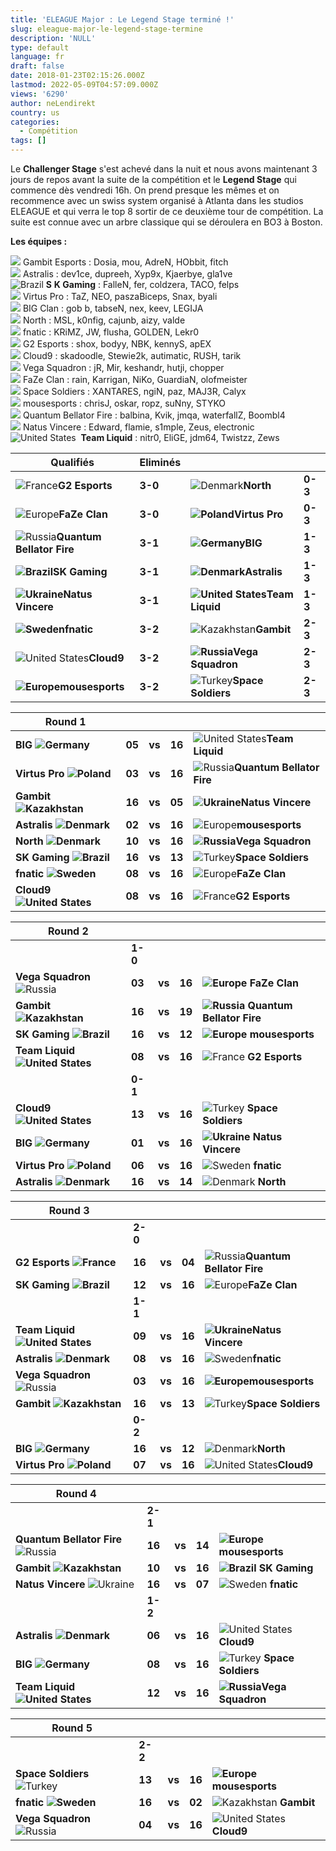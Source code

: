 ```yaml
---
title: 'ELEAGUE Major : Le Legend Stage terminé !'
slug: eleague-major-le-legend-stage-termine
description: 'NULL'
type: default
language: fr
draft: false
date: 2018-01-23T02:15:26.000Z
lastmod: 2022-05-09T04:57:09.000Z
views: '6290'
author: neLendirekt
country: us
categories:
  - Compétition
tags: []
---
```

Le **Challenger Stage** s'est achevé dans la nuit et nous avons maintenant 3 jours de repos avant la suite de la compétition et le **Legend Stage** qui commence dès vendredi 16h. On prend presque les mêmes et on recommence avec un swiss system organisé à Atlanta dans les studios ELEAGUE et qui verra le top 8 sortir de ce deuxième tour de compétition. La suite est connue avec un arbre classique qui se déroulera en BO3 à Boston.

**Les équipes :**

![](/images/countries/kz.svg) Gambit Esports : Dosia, mou, AdreN, HObbit, fitch⁠  
![](/images/countries/dk.svg) Astralis : dev1ce, dupreeh, Xyp9x, Kjaerbye, gla1ve⁠  
![Brazil](/images/countries/br.svg)⁠ **S** **K Gaming** : FalleN, fer, coldzera, TACO, felps  
![](/images/countries/pl.svg) Virtus Pro : TaZ, NEO, paszaBiceps, Snax, byali⁠  
![](/images/countries/de.svg) BIG Clan : gob b, tabseN, nex, keev, LEGIJA⁠  
![](/images/countries/dk.svg) North : MSL, k0nfig, cajunb, aizy, valde⁠  
![](/images/countries/se.svg) fnatic : KRiMZ, JW, flusha, GOLDEN, Lekr0⁠  
![](/images/countries/fr.svg) G2 Esports : shox, bodyy, NBK, kennyS, apEX⁠  
![](/images/countries/us.svg) Cloud9 : skadoodle, Stewie2k, autimatic, RUSH, tarik⁠  
![](/images/countries/ru.svg) Vega Squadron : jR, Mir, keshandr, hutji, chopper⁠  
![](/images/countries/eu.svg) FaZe Clan : rain, Karrigan, NiKo, GuardiaN, olofmeister⁠  
![](/images/countries/tr.svg) Space Soldiers : XANTARES, ngiN, paz, MAJ3R, Calyx⁠  
![](/images/countries/eu.svg) mousesports : chrisJ, oskar, ropz, suNny, STYKO⁠  
![](/images/countries/ru.svg) Quantum Bellator Fire : balbina, Kvik, jmqa, waterfallZ, Boombl4⁠  
![](/images/countries/ua.svg) Natus Vincere : Edward, flamie, s1mple, Zeus, electronic⁠ ⁠  
![United States](/images/countries/us.svg)⁠ **⁠** **Team Liquid** : nitr0, EliGE, jdm64, Twistzz, Zews

  
| **Qualifiés**                                                 | **Eliminés** |                                                            |         |
| ------------------------------------------------------------- | ------------ | ---------------------------------------------------------- | ------- |
| ![France](/images/countries/fr.svg)⁠**G2 Esports**            | **3-0**      | ![Denmark](/images/countries/dk.svg)**North**              | **0-3** |
| ![Europe](/images/countries/eu.svg)⁠**FaZe Clan**             | **3-0**      | **![Poland](/images/countries/pl.svg)⁠Virtus Pro**         | **0-3** |
| ![Russia](/images/countries/ru.svg)⁠**Quantum Bellator Fire** | **3-1**      | **![Germany](/images/countries/de.svg)⁠BIG**               | **1-3** |
| **![Brazil](/images/countries/br.svg)⁠SK Gaming**             | **3-1**      | **![Denmark](/images/countries/dk.svg)⁠Astralis**          | **1-3** |
| **![Ukraine](/images/countries/ua.svg)⁠Natus Vincere**        | **3-1**      | **![United States](/images/countries/us.svg)⁠Team Liquid** | **1-3** |
| **![Sweden](/images/countries/se.svg)⁠fnatic**                | **3-2**      | ![Kazakhstan](/images/countries/kz.svg)**Gambit**          | **2-3** |
| ![United States](/images/countries/us.svg)⁠**Cloud9**         | **3-2**      | **![Russia](/images/countries/ru.svg)⁠Vega Squadron**      | **2-3** |
| **![Europe](/images/countries/eu.svg)⁠mousesports**           | **3-2**      | ![Turkey](/images/countries/tr.svg)**⁠Space Soldiers**     | **2-3** |

  
| **Round 1**                                              |        |        |        |                                                               |
| -------------------------------------------------------- | ------ | ------ | ------ | ------------------------------------------------------------- |
| **BIG ![Germany](/images/countries/de.svg)** **⁠**       | **05** | **vs** | **16** | ![United States](/images/countries/us.svg)⁠**Team Liquid**    |
| **Virtus Pro ![Poland](/images/countries/pl.svg)⁠ ⁠**    | **03** | **vs** | **16** | ![Russia](/images/countries/ru.svg)⁠**Quantum Bellator Fire** |
| **Gambit ![Kazakhstan](/images/countries/kz.svg)** **⁠** | **16** | **vs** | **05** | **![Ukraine](/images/countries/ua.svg)⁠Natus Vincere**        |
| **Astralis ![Denmark](/images/countries/dk.svg)⁠**       | **02** | **vs** | **16** | ![Europe](/images/countries/eu.svg)⁠**mousesports**           |
| **North ![Denmark](/images/countries/dk.svg)** **⁠**     | **10** | **vs** | **16** | **![Russia](/images/countries/ru.svg)⁠Vega Squadron**         |
| **SK Gaming ![Brazil](/images/countries/br.svg)⁠**       | **16** | **vs** | **13** | ![Turkey](/images/countries/tr.svg)**⁠Space Soldiers**        |
| **fnatic ![Sweden](/images/countries/se.svg)⁠⁠**         | **08** | **vs** | **16** | ![Europe](/images/countries/eu.svg)⁠**FaZe Clan**             |
| **Cloud9 ![United States](/images/countries/us.svg)⁠**   | **08** | **vs** | **16** | ![France](/images/countries/fr.svg)⁠**G2 Esports**            |

  
| **Round 2**                                                 |        |        |        |                                                                |
| ----------------------------------------------------------- | ------ | ------ | ------ | -------------------------------------------------------------- |
| | **1-0**                                                   |        |        |        |                                                                |
| **Vega Squadron** ![Russia](/images/countries/ru.svg)       | **03** | **vs** | **16** | **![Europe](/images/countries/eu.svg)⁠ FaZe Clan**             |
| **Gambit ![Kazakhstan](/images/countries/kz.svg)**          | **16** | **vs** | **19** | **![Russia](/images/countries/ru.svg)⁠ Quantum Bellator Fire** |
| **SK Gaming ![Brazil](/images/countries/br.svg)**           | **16** | **vs** | **12** | **![Europe](/images/countries/eu.svg)⁠ mousesports**           |
| **Team Liquid![United States](/images/countries/us.svg)⁠⁠** | **08** | **vs** | **16** | ![France](/images/countries/fr.svg)⁠ **G2 Esports**            |
| | **0-1**                                                   |        |        |        |                                                                |
| **Cloud9 ![United States](/images/countries/us.svg)**       | **13** | **vs** | **16** | ![Turkey](/images/countries/tr.svg)**⁠ Space Soldiers**        |
| **BIG ![Germany](/images/countries/de.svg)⁠**               | **01** | **vs** | **16** | **![Ukraine](/images/countries/ua.svg)⁠ Natus Vincere**        |
| **Virtus Pro ![Poland](/images/countries/pl.svg)**          | **06** | **vs** | **16** | ![Sweden](/images/countries/se.svg)⁠ **fnatic**                |
| **Astralis ![Denmark](/images/countries/dk.svg)**           | **16** | **vs** | **14** | ![Denmark](/images/countries/dk.svg)⁠ **North**                |

  
| **Round 3**                                                |        |        |        |                                                               |
| ---------------------------------------------------------- | ------ | ------ | ------ | ------------------------------------------------------------- |
| | **2-0**                                                  |        |        |        |                                                               |
| **G2 Esports ![France](/images/countries/fr.svg)⁠⁠⁠**      | **16** | **vs** | **04** | ![Russia](/images/countries/ru.svg)⁠**Quantum Bellator Fire** |
| **SK Gaming ![Brazil](/images/countries/br.svg)**          | **12** | **vs** | **16** | ![Europe](/images/countries/eu.svg)⁠**FaZe Clan**             |
| | **1-1**                                                  |        |        |        |                                                               |
| **Team Liquid ![United States](/images/countries/us.svg)** | **09** | **vs** | **16** | **![Ukraine](/images/countries/ua.svg)⁠Natus Vincere**        |
| **Astralis ![Denmark](/images/countries/dk.svg)⁠**         | **08** | **vs** | **16** | ![Sweden](/images/countries/se.svg)⁠**fnatic**                |
| **Vega Squadron** ![Russia](/images/countries/ru.svg)⁠     | **03** | **vs** | **16** | **![Europe](/images/countries/eu.svg)⁠mousesports**           |
| **Gambit ![Kazakhstan](/images/countries/kz.svg)**         | **16** | **vs** | **13** | ![Turkey](/images/countries/tr.svg)**⁠Space Soldiers**        |
| | **0-2**                                                  |        |        |        |                                                               |
| **BIG ![Germany](/images/countries/de.svg)**               | **16** | **vs** | **12** | ![Denmark](/images/countries/dk.svg)**North**                 |
| **Virtus Pro ![Poland](/images/countries/pl.svg)**         | **07** | **vs** | **16** | ![United States](/images/countries/us.svg)**Cloud9**          |

  
| **Round 4**                                                   |        |        |        |                                                         |
| ------------------------------------------------------------- | ------ | ------ | ------ | ------------------------------------------------------- |
| | **2-1**                                                     |        |        |        |                                                         |
| **Quantum Bellator Fire** ![Russia](/images/countries/ru.svg) | **16** | **vs** | **14** | **![Europe](/images/countries/eu.svg)⁠ mousesports**    |
| **Gambit ![Kazakhstan](/images/countries/kz.svg)**            | **10** | **vs** | **16** | **![Brazil](/images/countries/br.svg)⁠ SK Gaming**      |
| **Natus Vincere** ![Ukraine](/images/countries/ua.svg)⁠       | **16** | **vs** | **07** | ![Sweden](/images/countries/se.svg)⁠ **fnatic**         |
| | **1-2**                                                     |        |        |        |                                                         |
| **Astralis ![Denmark](/images/countries/dk.svg)⁠**            | **06** | **vs** | **16** | ![United States](/images/countries/us.svg)⁠ **Cloud9**  |
| **BIG ![Germany](/images/countries/de.svg)⁠**                 | **08** | **vs** | **16** | ![Turkey](/images/countries/tr.svg)**⁠ Space Soldiers** |
| **Team Liquid ![United States](/images/countries/us.svg)⁠**   | **12** | **vs** | **16** | **![Russia](/images/countries/ru.svg)⁠Vega Squadron**   |

  
| **Round 5**                                             |        |        |        |                                                        |
| ------------------------------------------------------- | ------ | ------ | ------ | ------------------------------------------------------ |
| | **2-2**                                               |        |        |        |                                                        |
| **Space Soldiers** ![Turkey](/images/countries/tr.svg)⁠ | **13** | **vs** | **16** | **![Europe](/images/countries/eu.svg)⁠ ⁠mousesports**  |
| **fnatic ![Sweden](/images/countries/se.svg)⁠**         | **16** | **vs** | **02** | ![Kazakhstan](/images/countries/kz.svg)⁠ **Gambit**    |
| **Vega Squadron** ![Russia](/images/countries/ru.svg)   | **04** | **vs** | **16** | ![United States](/images/countries/us.svg)⁠ **Cloud9** |
